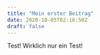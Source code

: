 ```yaml
---
title: "Mein erster Beitrag"
date: 2020-10-05T02:16:50Z
draft: false
---
```



Test!
Wirklich nur ein Test!
